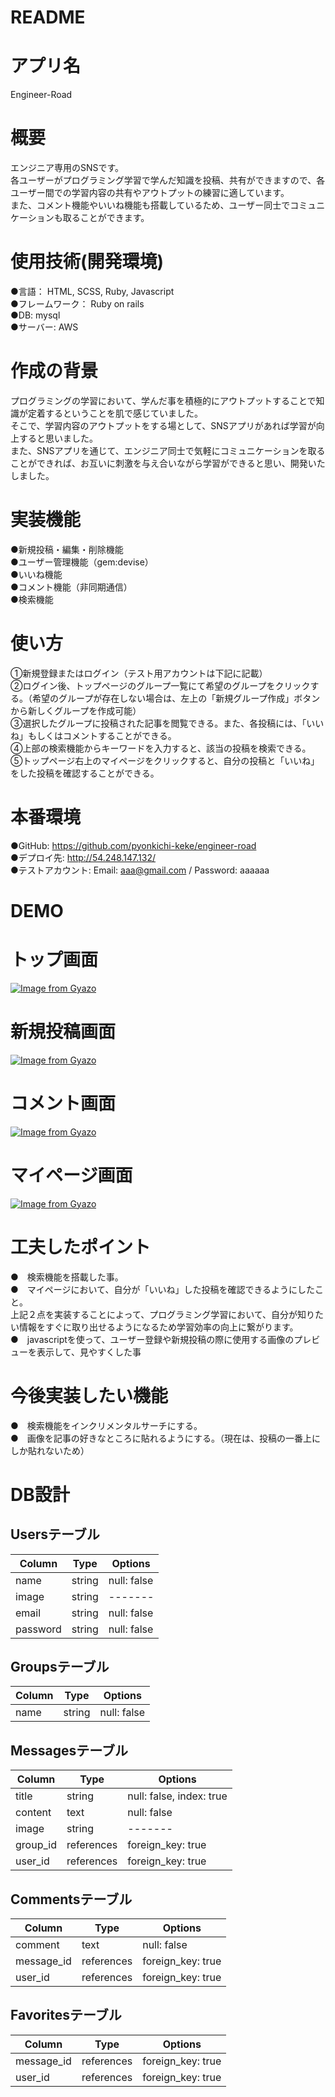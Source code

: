 # README

# アプリ名
Engineer-Road

# 概要
エンジニア専用のSNSです。
<br />
各ユーザーがプログラミング学習で学んだ知識を投稿、共有ができますので、各ユーザー間での学習内容の共有やアウトプットの練習に適しています。
<br />
また、コメント機能やいいね機能も搭載しているため、ユーザー同士でコミュニケーションも取ることができます。

# 使用技術(開発環境)
●言語： HTML, SCSS, Ruby, Javascript
<br />
●フレームワーク： Ruby on rails
<br />
●DB: mysql
<br />
●サーバー: AWS

# 作成の背景
プログラミングの学習において、学んだ事を積極的にアウトプットすることで知識が定着するということを肌で感じていました。
<br />
そこで、学習内容のアウトプットをする場として、SNSアプリがあれば学習が向上すると思いました。
<br />
また、SNSアプリを通じて、エンジニア同士で気軽にコミュニケーションを取ることができれば、お互いに刺激を与え合いながら学習ができると思い、開発いたしました。

# 実装機能
●新規投稿・編集・削除機能
<br />
●ユーザー管理機能（gem:devise）
<br />
●いいね機能
<br />
●コメント機能（非同期通信）
<br />
●検索機能

# 使い方
①新規登録またはログイン（テスト用アカウントは下記に記載）
<br />
②ログイン後、トップページのグループ一覧にて希望のグループをクリックする。（希望のグループが存在しない場合は、左上の「新規グループ作成」ボタンから新しくグループを作成可能）
<br />
③選択したグループに投稿された記事を閲覧できる。また、各投稿には、「いいね」もしくはコメントすることができる。
<br />
④上部の検索機能からキーワードを入力すると、該当の投稿を検索できる。
<br />
⑤トップページ右上のマイページをクリックすると、自分の投稿と「いいね」をした投稿を確認することができる。

# 本番環境
●GitHub: https://github.com/pyonkichi-keke/engineer-road
<br />
●デプロイ先: http://54.248.147.132/
<br />
●テストアカウント: Email: aaa@gmail.com / Password: aaaaaa

# DEMO
# トップ画面
[![Image from Gyazo](https://i.gyazo.com/ceb58172740b648faff47e56844e3c24.gif)](https://gyazo.com/ceb58172740b648faff47e56844e3c24)
# 新規投稿画面
[![Image from Gyazo](https://i.gyazo.com/2ff6a3ff39759c9aa7570a93e91e589b.gif)](https://gyazo.com/2ff6a3ff39759c9aa7570a93e91e589b)
# コメント画面
[![Image from Gyazo](https://i.gyazo.com/a6f782d4a44bd7afd18c5c3b39c1d671.gif)](https://gyazo.com/a6f782d4a44bd7afd18c5c3b39c1d671)
# マイページ画面
[![Image from Gyazo](https://i.gyazo.com/31ef8e66fe1913ef0d728ed4d231d579.gif)](https://gyazo.com/31ef8e66fe1913ef0d728ed4d231d579)

# 工夫したポイント
●　検索機能を搭載した事。
<br />
●　マイページにおいて、自分が「いいね」した投稿を確認できるようにしたこと。
<br />
上記２点を実装することによって、プログラミング学習において、自分が知りたい情報をすぐに取り出せるようになるため学習効率の向上に繋がります。
<br />
●　javascriptを使って、ユーザー登録や新規投稿の際に使用する画像のプレビューを表示して、見やすくした事

# 今後実装したい機能
●　検索機能をインクリメンタルサーチにする。
<br />
●　画像を記事の好きなところに貼れるようにする。（現在は、投稿の一番上にしか貼れないため）

# DB設計
## Usersテーブル
  |Column|Type|Options|
  |------|----|-------|
  |name|string|null: false|
  |image|string|-------|
  |email|string|null: false|
  |password|string|null: false|

## Groupsテーブル
  |Column|Type|Options|
  |------|----|-------|
  |name|string|null: false|

## Messagesテーブル
  |Column|Type|Options|
  |------|----|-------|
  |title|string|null: false, index: true|
  |content|text|null: false|
  |image|string|-------|
  |group_id|references|foreign_key: true|
  |user_id|references|foreign_key: true|

## Commentsテーブル
  |Column|Type|Options|
  |------|----|-------|
  |comment|text|null: false|
  |message_id|references|foreign_key: true|
  |user_id|references|foreign_key: true|
  
## Favoritesテーブル
  |Column|Type|Options|
  |------|----|-------|
  |message_id|references|foreign_key: true|
  |user_id|references|foreign_key: true|
    
  

